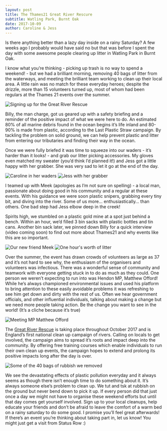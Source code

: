 ```yaml
---
layout: post
title: The Thames21 Great River Rescure
subtitle: Watling Park, Burnt Oak
date: 2017-10-09
author: Caroline & Jess
---
```

[great_river_rescue]: http://www.thames21.org.uk/GreatRiverRescue/

Is there anything better than a lazy day inside on a rainy Saturday? A few weeks ago I probably would have said no but that was before I spent the day with some awesome people clearing up litter in Watling Park in Burnt Oak.

I know what you’re thinking - picking up trash is no way to spend a weekend! - but we had a brilliant morning, removing 40 bags of litter from the waterways, and meeting the brilliant team working  to clean up their local area. A little rain was no match for these everyday heroes; despite the drizzle, more than 15 volunteers turned up, most of whom had been regulars at the Thames 21 events over the summer.

![Signing up for the Great River Rescue](/assets/images/blogs/great_river_rescue/sign_up.JPG)

Billy, the man charge, got us geared up with a safety briefing and a reminder of the positive impact of what we were here to do. An estimated 80% of all marine debris found in the ocean begins it’s life inland and 80-90% is made from plastic, according to the Last Plastic Straw campaign. By tackling the problem on solid ground, we can help prevent plastic and litter from entering our tributaries and finding their way in the ocean.

Once we were fully briefed it was time to squeeze into our waders - it’s harder than it looks! - and grab our litter picking accessories. My gloves even matched my sweater (you’d think I’d planned it!) and Jess got a little happy with her grabber. She was very sad to let it go at the end of the day.

![Caroline in her waders](/assets/images/blogs/great_river_rescue/waders.JPG) ![Jess with her grabber](/assets/images/blogs/great_river_rescue/grabber.JPG)

I teamed up with Meek (apologies as I’m not sure on spelling) - a local man, passionate about doing good in his community and a regular at these events. With his guidance we were soon plastic snipers, grabbing every tiny bit, and diving into the river. Some of us more… enthusiastically… than others. One bad step had Jess elbow deep in the creek!

Spirits high, we stumbled on a plastic gold mine at a spot just behind a bench. Within an hour, we’d filled 3 bin sacks with plastic bottles and tin cans. Another bin sack later, we pinned down Billy for a quick interview (video coming soon) to find out more about Thames21 and why events like this are so important.

![Our new friend Meek](/assets/images/blogs/great_river_rescue/Meek.jpg)
![One hour's worth of litter](/assets/images/blogs/great_river_rescue/litter.JPG)

Over the summer, the event has drawn crowds of volunteers as large as 37 and it’s not hard to see why, the enthusiasm of the organisers and volunteers was infectious. There was a wonderful sense of community and teamwork with everyone getting stuck in to do as much as they could. One person we weren’t expecting to run into was Hendon MP, Matthew Offord! While he’s always championed environmental issues and used his platform to bring attention to these easily avoidable problems it was refreshing to see him get down and dirty with the rest of us. Often we hear government officials, and other influential individuals, talking about making a change but we need more people taking action. Be the change you want to see in the world! (It’s a cliche because it’s true)

![Meeting MP Matthew Offord](/assets/images/blogs/great_river_rescue/mp_matthew_offord.JPG)

The [Great River Rescue][great_river_rescue] is taking place throughout October 2017 and is England’s first national clean up campaign of rivers. Calling on locals to get involved, the campaign aims to spread it’s roots and impact deep into the community. By offering free training courses which enable individuals to run their own clean up events, the campaign hopes to extend and prolong its positive impacts long after the day is over.

![Some of the 40 bags of rubbish we removed](/assets/images/blogs/great_river_rescue/rubbish_pile.JPG)

We see the devastating effects of plastic pollution everyday and it always seems as though there isn’t enough time to do something about it. It’s always someone else’s problem to clean up. We tut and tsk at rubbish on the ground but never bend down to pick it up. If every person did that just once a day we might not have to organise these weekend efforts but until that day comes get yourself involved. Sign up to your local cleanups, help educate your friends and don’t be afraid to leave the comfort of a warm bed on a rainy saturday to do some good. I promise you’ll feel great afterwards! If there’s an event you’re thinking about taking part in, let us know! You might just get a visit from Status Row :)
